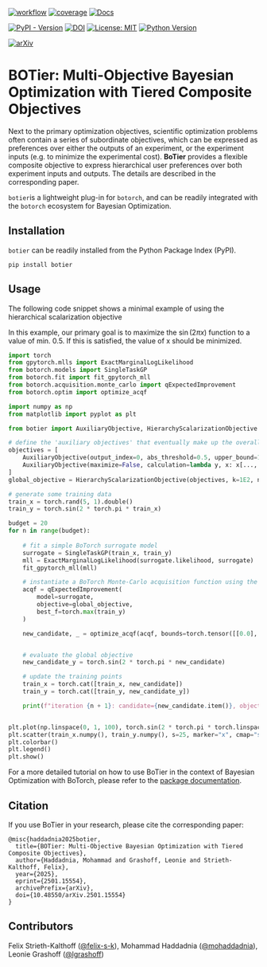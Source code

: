 [![workflow](https://github.com/fsk-lab/botier/actions/workflows/ci.yml/badge.svg)](https://github.com/fsk-lab/botier/actions/workflows/ci.yml/badge.svg)
[![coverage](https://img.shields.io/codecov/c/github/fsk-lab/botier)](https://img.shields.io/codecov/c/github/fsk-lab/botier)
[![Docs](https://readthedocs.org/projects/botier/badge/?version=latest)](https://botier.readthedocs.io/en/latest/)

[![PyPI - Version](https://img.shields.io/pypi/v/botier?label=PyPI)](https://pypi.org/project/botier/)
[![DOI](https://zenodo.org/badge/827759041.svg)](https://doi.org/10.5281/zenodo.15305205)
[![License: MIT](https://img.shields.io/badge/License-MIT-yellow.svg)](https://opensource.org/licenses/MIT)
[![Python Version](https://img.shields.io/badge/Python-3.8%2B-blue?logo=python&logoColor=white)](https://www.python.org/)

[![arXiv](https://img.shields.io/badge/arXiv-2501.15554-b31b1b.svg)](https://arxiv.org/abs/2501.15554)


# BOTier: Multi-Objective Bayesian Optimization with Tiered Composite Objectives

Next to the primary optimization objectives, scientific optimization problems often contain a series of subordinate objectives, which can be expressed as preferences over either the outputs of an experiment, or the experiment inputs (e.g. to minimize the experimental cost). **BoTier** provides a flexible composite objective to express hierarchical user preferences over both experiment inputs and outputs. The details are described in the corresponding paper. 

```botier```is a lightweight plug-in for ```botorch```, and can be readily integrated with the ```botorch``` ecosystem for Bayesian Optimization. 


## Installation

```botier``` can be readily installed from the Python Package Index (PyPI).

```shell
pip install botier
```

## Usage

The following code snippet shows a minimal example of using the hierarchical scalarization objective 

In this example, our primary goal is to maximize the $\sin(2\pi x)$ function to a value of min. 0.5. If this is satisfied, the value of x should be minimized. 

```python
import torch
from gpytorch.mlls import ExactMarginalLogLikelihood
from botorch.models import SingleTaskGP
from botorch.fit import fit_gpytorch_mll
from botorch.acquisition.monte_carlo import qExpectedImprovement
from botorch.optim import optimize_acqf

import numpy as np
from matplotlib import pyplot as plt

from botier import AuxiliaryObjective, HierarchyScalarizationObjective

# define the 'auxiliary objectives' that eventually make up the overall optimization objective
objectives = [
    AuxiliaryObjective(output_index=0, abs_threshold=0.5, upper_bound=1.0, lower_bound=-1.0),
    AuxiliaryObjective(maximize=False, calculation=lambda y, x: x[..., 0], abs_threshold=0.0, lower_bound=0.0, upper_bound=1.0),
]
global_objective = HierarchyScalarizationObjective(objectives, k=1E2, normalized_objectives=True)

# generate some training data
train_x = torch.rand(5, 1).double()
train_y = torch.sin(2 * torch.pi * train_x)

budget = 20
for n in range(budget):
    
    # fit a simple BoTorch surrogate model
    surrogate = SingleTaskGP(train_x, train_y)
    mll = ExactMarginalLogLikelihood(surrogate.likelihood, surrogate)
    fit_gpytorch_mll(mll)

    # instantiate a BoTorch Monte-Carlo acquisition function using the botier.HierarchyScalarizationObjective as the 'objective' argument
    acqf = qExpectedImprovement(
        model=surrogate,
        objective=global_objective,
        best_f=torch.max(train_y)
    )

    new_candidate, _ = optimize_acqf(acqf, bounds=torch.tensor([[0.0], [1.0]]), q=1, num_restarts=5, raw_samples=512)


    # evaluate the global objective
    new_candidate_y = torch.sin(2 * torch.pi * new_candidate)

    # update the training points
    train_x = torch.cat([train_x, new_candidate])
    train_y = torch.cat([train_y, new_candidate_y])

    print(f"iteration {n + 1}: candidate={new_candidate.item()}, objective={new_candidate_y.item()}")


plt.plot(np.linspace(0, 1, 100), torch.sin(2 * torch.pi * torch.linspace(0, 1, 100)), label="true function", zorder=0)
plt.scatter(train_x.numpy(), train_y.numpy(), s=25, marker="x", cmap="spring", c=np.arange(len(train_x)), label="selected points")
plt.colorbar()
plt.legend()
plt.show()
```

For a more detailed tutorial on how to use BoTier in the context of Bayesian Optimization with BoTorch, please refer to the [package documentation](https://botier.readthedocs.io/en/latest/usage/tutorial.html).

## Citation

If you use BoTier in your research, please cite the corresponding paper:

```
@misc{haddadnia2025botier,
  title={BOTier: Multi-Objective Bayesian Optimization with Tiered Composite Objectives},
  author={Haddadnia, Mohammad and Grashoff, Leonie and Strieth-Kalthoff, Felix},
  year={2025},
  eprint={2501.15554},
  archivePrefix={arXiv},
  doi={10.48550/arXiv.2501.15554}
}
```

## Contributors

Felix Strieth-Kalthoff ([@felix-s-k](https://github.com/felix-s-k)), Mohammad Haddadnia ([@mohaddadnia](https://github.com/Mohaddadnia)), Leonie Grashoff ([@lgrashoff](https://github.com/lgrashoff))
